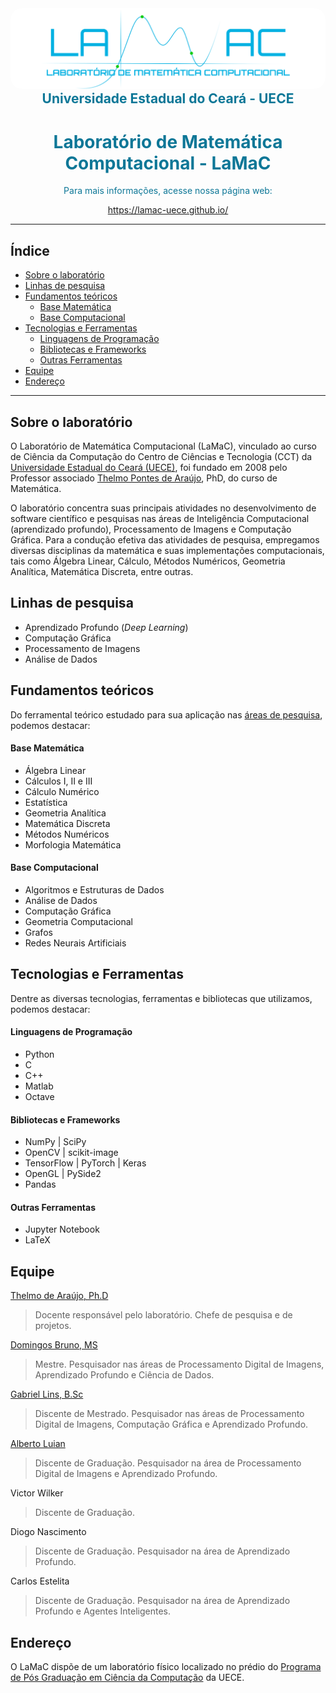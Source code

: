<p align="center" style="margin: 0">
  <img src="profile/assets/logo-blue-transparent.svg" width="600px" style="border-radius: 18px"/>
</p>

<div align="center" style="color: #0d7797">
  <h2 style="margin: 0 auto; color: #0d7797">Universidade Estadual do Ceará - UECE</h2>
  <h1 style="color: #0d7797">Laboratório de Matemática Computacional - LaMaC</h1>
  <p>Para mais informações, acesse nossa página web:</p>
  <a href="https://lamac-uece.github.io/">https://lamac-uece.github.io/</a>
</div>

---

<h2>Índice</h2>

- [Sobre o laboratório](#sobre-o-laboratório)
- [Linhas de pesquisa](#linhas-de-pesquisa)
- [Fundamentos teóricos](#fundamentos-teóricos)
    - [Base Matemática](#base-matemática)
    - [Base Computacional](#base-computacional)
- [Tecnologias e Ferramentas](#tecnologias-e-ferramentas)
    - [Linguagens de Programação](#linguagens-de-programação)
    - [Bibliotecas e Frameworks](#bibliotecas-e-frameworks)
    - [Outras Ferramentas](#outras-ferramentas)
- [Equipe](#equipe)
- [Endereço](#endereço)

---

## Sobre o laboratório

O Laboratório de Matemática Computacional (LaMaC), vinculado ao curso de Ciência da Computação do Centro de Ciências e Tecnologia (CCT) da [Universidade Estadual do Ceará (UECE)](https://www.uece.br/), foi fundado em 2008 pelo Professor associado [Thelmo Pontes de Araújo](https://www.escavador.com/sobre/2736522/thelmo-pontes-de-araujo), PhD, do curso de Matemática.

O laboratório concentra suas principais atividades no desenvolvimento de software científico e pesquisas nas áreas de Inteligência Computacional (aprendizado profundo), Processamento de Imagens e Computação Gráfica. Para a condução efetiva das atividades de pesquisa, empregamos diversas disciplinas da matemática e suas implementações computacionais, tais como Álgebra Linear, Cálculo, Métodos Numéricos, Geometria Analítica, Matemática Discreta, entre outras.

## Linhas de pesquisa

- Aprendizado Profundo (*Deep Learning*)
- Computação Gráfica
- Processamento de Imagens
- Análise de Dados

## Fundamentos teóricos

Do ferramental teórico estudado para sua aplicação nas [áreas de pesquisa](#áreas-de-pesquisa), podemos destacar:

#### Base Matemática

- Álgebra Linear
- Cálculos I, II e III
- Cálculo Numérico
- Estatística
- Geometria Analítica
- Matemática Discreta
- Métodos Numéricos
- Morfologia Matemática

#### Base Computacional

- Algoritmos e Estruturas de Dados
- Análise de Dados
- Computação Gráfica
- Geometria Computacional
- Grafos
- Redes Neurais Artificiais

## Tecnologias e Ferramentas

Dentre as diversas tecnologias, ferramentas e bibliotecas que utilizamos, podemos destacar:

#### Linguagens de Programação

- Python
- C
- C++
- Matlab
- Octave

#### Bibliotecas e Frameworks

- NumPy | SciPy
- OpenCV | scikit-image
- TensorFlow | PyTorch | Keras
- OpenGL | PySide2
- Pandas

#### Outras Ferramentas

- Jupyter Notebook
- LaTeX

## Equipe

[Thelmo de Araújo, Ph.D](http://lattes.cnpq.br/3978299887398475)

> Docente responsável pelo laboratório. Chefe de pesquisa e de projetos.

[Domingos Bruno, MS](http://lattes.cnpq.br/2071492934254307)

> Mestre. Pesquisador nas áreas de Processamento Digital de Imagens, Aprendizado Profundo e Ciência de Dados.

[Gabriel Lins, B.Sc](http://lattes.cnpq.br/0989380563059737)

> Discente de Mestrado. Pesquisador nas áreas de Processamento Digital de Imagens, Computação Gráfica e Aprendizado Profundo.

[Alberto Luian](http://lattes.cnpq.br/9709130130037571)

> Discente de Graduação. Pesquisador na área de Processamento Digital de Imagens e Aprendizado Profundo.

Victor Wilker

> Discente de Graduação.

Diogo Nascimento

> Discente de Graduação. Pesquisador na área de Aprendizado Profundo.

Carlos Estelita

> Discente de Graduação. Pesquisador na área de Aprendizado Profundo e Agentes Inteligentes.

## Endereço

O LaMaC dispõe de um laboratório físico localizado no prédio do [Programa de Pós Graduação em Ciência da Computação](http://www.uece.br/ppgcc/) da UECE.
